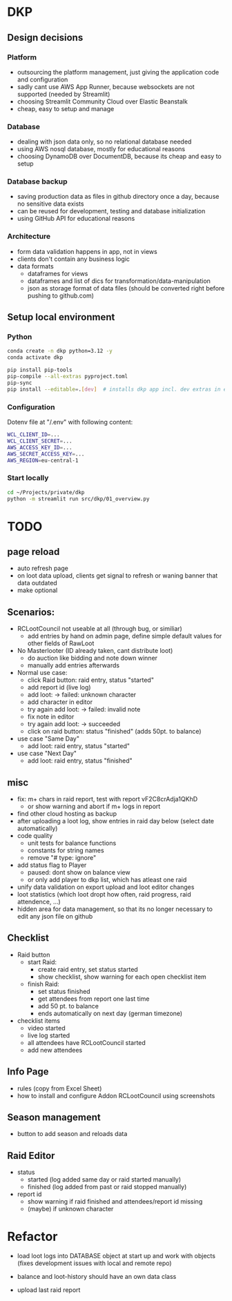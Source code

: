 # DKP

## Design decisions

### Platform
- outsourcing the platform management, just giving the application code and configuration
- sadly cant use AWS App Runner, because websockets are not supported (needed by Streamlit)
- choosing Streamlit Community Cloud over Elastic Beanstalk
- cheap, easy to setup and manage

### Database
- dealing with json data only, so no relational database needed
- using AWS nosql database, mostly for educational reasons
- choosing DynamoDB over DocumentDB, because its cheap and easy to setup

### Database backup
- saving production data as files in github directory once a day, because no sensitive data exists
- can be reused for development, testing and database initialization
- using GitHub API for educational reasons

### Architecture
- form data validation happens in app, not in views
- clients don't contain any business logic
- data formats
  - dataframes for views
  - dataframes and list of dics for transformation/data-manipulation
  - json as storage format of data files (should be converted right before pushing to github.com)

## Setup local environment

### Python
```bash
conda create -n dkp python=3.12 -y
conda activate dkp

pip install pip-tools
pip-compile --all-extras pyproject.toml
pip-sync
pip install --editable=.[dev]  # installs dkp app incl. dev extras in edit mode (. indicates, where to find the setup file)
```

### Configuration
Dotenv file at "<workspace>/.env" with following content:
```bash
WCL_CLIENT_ID=...
WCL_CLIENT_SECRET=...
AWS_ACCESS_KEY_ID=...
AWS_SECRET_ACCESS_KEY=...
AWS_REGION=eu-central-1
```

### Start locally
```bash
cd ~/Projects/private/dkp
python -m streamlit run src/dkp/01_overview.py
```

# TODO

## page reload
- auto refresh page
- on loot data upload, clients get signal to refresh or waning banner that data outdated
- make optional

## Scenarios:
- RCLootCouncil not useable at all (through bug, or similiar)
  - add entries by hand on admin page, define simple default values for other fields of RawLoot
- No Masterlooter (ID already taken, cant distribute loot)
  - do auction like bidding and note down winner
  - manually add entries afterwards
- Normal use case:
  - click Raid button: raid entry, status "started"
  - add report id (live log)
  - add loot: -> failed: unknown character
  - add character in editor
  - try again add loot: -> failed: invalid note
  - fix note in editor
  - try again add loot: -> succeeded
  - click on raid button: status "finished" (adds 50pt. to balance)
- use case "Same Day"
  - add loot: raid entry, status "started"
- use case "Next Day"
  - add loot: raid entry, status "finished"

## misc
- fix: m+ chars in raid report, test with report vF2C8crAdja1QKhD
  - or show warning and abort if m+ logs in report
- find other cloud hosting as backup
- after uploading a loot log, show entries in raid day below (select date automatically)
- code quality
  - unit tests for balance functions
  - constants for string names
  - remove "# type: ignore"
- add status flag to Player
  - paused: dont show on balance view
  - or only add player to dkp list, which has atleast one raid
- unify data validation on export upload and loot editor changes
- loot statistics (which loot dropt how often, raid progress, raid attendence, ...)
- hidden area for data management, so that its no longer necessary to edit any json file on github

## Checklist
- Raid button
  - start Raid:
    - create raid entry, set status started
    - show checklist, show warning for each open checklist item
  - finish Raid:
    - set status finished
    - get attendees from report one last time
    - add 50 pt. to balance
    - ends automatically on next day (german timezone)
- checklist items
  - video started
  - live log started
  - all attendees have RCLootCouncil started
  - add new attendees

## Info Page
- rules (copy from Excel Sheet)
- how to install and configure Addon RCLootCouncil using screenshots

## Season management
- button to add season and reloads data

## Raid Editor
- status
  - started (log added same day or raid started manually)
  - finished (log added from past or raid stopped manually)
- report id
  - show warning if raid finished and attendees/report id missing
  - (maybe) if unknown character

# Refactor
- load loot logs into DATABASE object at start up and work with objects (fixes development issues with local and remote repo)
- balance and loot-history should have an own data class



- upload last raid report
